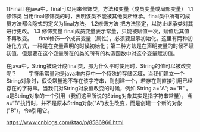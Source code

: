 1[Final]
在java中，final可以用来修饰类，方法和变量（成员变量或局部变量）
1.1修饰类
当用final修饰类的时，表明该类不能被其他类所继承。final类中所有的成员方法都会隐式的定义为final方法。
1.2修饰方法
把方法锁定，以防止继承类对其进行更改。
1.3 修饰变量
final成员变量表示常量，只能被赋值一次，赋值后其值不再改变。
　final修饰一个成员变量（属性），必须要显示初始化。这里有两种初始化方式，一种是在变量声明的时候初始化；第二种方法是在声明变量的时候不赋初值，但是要在这个变量所在的类的所有的构造函数中对这个变量赋初值。

在java中，String被设计成final类，那为什么平时使用时，String的值可以被改变呢？
　　字符串常量池是java堆内存中一个特殊的存储区域，当我们建立一个String对象时，假设常量池不存在该字符串，则创建一个，若存在则直接引用已经存在的字符串。当我们对String对象值改变的时候，例如 String a="A"; a="B" 。a是String对象的一个引用（我们这里所说的String对象其实是指字符串常量），当a=“B”执行时，并不是原本String对象("A")发生改变，而是创建一个新的对象("B")，令a引用它。










https://www.cnblogs.com/ktao/p/8586966.html